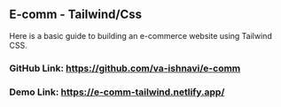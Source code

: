  ## E-comm - Tailwind/Css
 Here is a basic guide to building an e-commerce website using Tailwind CSS.
### GitHub Link: https://github.com/va-ishnavi/e-comm
### Demo Link: https://e-comm-tailwind.netlify.app/
